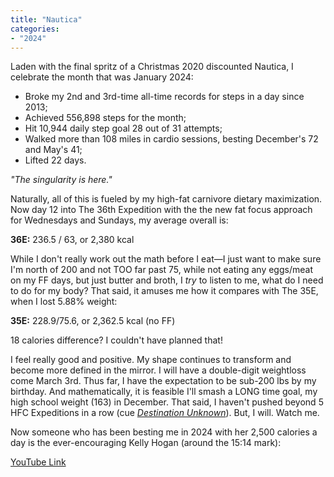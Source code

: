 ```yaml
---
title: "Nautica"
categories:
- "2024"
---
```


Laden with the final spritz of a Christmas 2020 discounted Nautica, I celebrate the month that was January 2024: 

* Broke my 2nd and 3rd-time all-time records for steps in a day since 2013;
* Achieved 556,898 steps for the month;
* Hit 10,944 daily step goal 28 out of 31 attempts;
* Walked more than 108 miles in cardio sessions, besting December's 72 and May's 41;
* Lifted 22 days.

*"The singularity is here."*

Naturally, all of this is fueled by my high-fat carnivore dietary maximization.  Now day 12 into The 36th Expedition with the the new fat focus approach for Wednesdays and Sundays, my average overall is: 

**36E:** 236.5 / 63, or 2,380 kcal

While I don't really work out the math before I eat—I just want to make sure I'm north of 200 and not TOO far past 75, while not eating any eggs/meat on my FF days, but just butter and broth, I *try* to listen to me, what do I need to do for my body?  That said, it amuses me how it compares with The 35E, when I lost 5.88% weight:

**35E:** 228.9/75.6, or 2,362.5 kcal (no FF)

18 calories difference?  I couldn't have planned that!  

I feel really good and positive.  My shape continues to transform and become more defined in the mirror.  I will have a double-digit weightloss come March 3rd.  Thus far, I have the expectation to be sub-200 lbs by my birthday. And mathematically, it is feasible I'll smash a LONG time goal, my high school weight (163) in December.  That said, I haven't pushed beyond 5 HFC Expeditions in a row (cue [*Destination Unknown*](https://open.spotify.com/track/1CuO4jLfuEggtIvomrqkC4)).  But, I will.  Watch me.

Now someone who has been besting me in 2024 with her 2,500 calories a day is the ever-encouraging Kelly Hogan (around the 15:14 mark):

[YouTube Link](https://www.youtube.com/watch?v=Vwjck0FeICY)